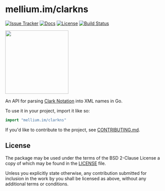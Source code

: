 # mellium.im/clarkns

[![Issue Tracker][badge]](https://github.com/mellium/clarkns/issues)
[![Docs](https://pkg.go.dev/badge/mellium.im/clarkns)](https://pkg.go.dev/mellium.im/clarkns)
[![License](https://img.shields.io/badge/license-FreeBSD-blue.svg)](https://opensource.org/licenses/BSD-2-Clause)
[![Build Status](https://builds.sr.ht/~samwhited/clarkns.svg)](https://builds.sr.ht/~samwhited/clarkns?)

<a href="https://opencollective.com/mellium" alt="Donate on Open Collective"><img src="https://opencollective.com/mellium/donate/button@2x.png?color=blue" width="200"/></a>

An API for parsing [Clark Notation] into XML names in Go.

To use it in your project, import it like so:

```go
import "mellium.im/clarkns"
```

If you'd like to contribute to the project, see [CONTRIBUTING.md].


## License

The package may be used under the terms of the BSD 2-Clause License a copy of
which may be found in the [LICENSE] file.

Unless you explicitly state otherwise, any contribution submitted for inclusion
in the work by you shall be licensed as above, without any additional terms or
conditions.


[badge]: https://img.shields.io/badge/style-mellium%2fxmpp-green.svg?longCache=true&style=popout-square&label=issues
[Clark Notation]: http://www.jclark.com/xml/xmlns.htm
[CONTRIBUTING.md]: https://github.com/mellium/xmpp/blob/master/docs/CONTRIBUTING.md
[LICENSE]: ./LICENSE
